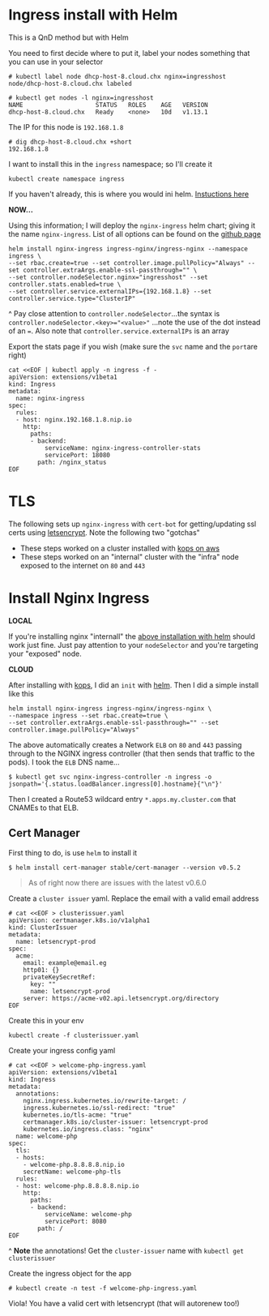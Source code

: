 # Ingress install with Helm

This is a QnD method but with Helm

You need to first decide where to put it, label your nodes something that you can use in your selector

```
# kubectl label node dhcp-host-8.cloud.chx nginx=ingresshost
node/dhcp-host-8.cloud.chx labeled

# kubectl get nodes -l nginx=ingresshost
NAME                    STATUS   ROLES    AGE   VERSION
dhcp-host-8.cloud.chx   Ready    <none>   10d   v1.13.1
```

The IP for this node is `192.168.1.8`

```
# dig dhcp-host-8.cloud.chx +short
192.168.1.8
```

I want to install this in the `ingress` namespace; so I'll create it

```
kubectl create namespace ingress
```

If you haven't already, this is where you would ini helm. [Instuctions here](../../README.md#helm)

**NOW...**

Using this information; I will deploy the `nginx-ingress` helm chart; giving it the name `nginx-ingress`. List of all options can be found on the [github page](https://github.com/helm/charts/tree/master/stable/nginx-ingress#configuration)

```
helm install nginx-ingress ingress-nginx/ingress-nginx --namespace ingress \
--set rbac.create=true --set controller.image.pullPolicy="Always" --set controller.extraArgs.enable-ssl-passthrough="" \
--set controller.nodeSelector.nginx="ingresshost" --set controller.stats.enabled=true \
--set controller.service.externalIPs={192.168.1.8} --set controller.service.type="ClusterIP"
```

^ Pay close attention to `controller.nodeSelector`...the syntax is `controller.nodeSelector.<key>="<value>"` ...note the use of the dot instead of an `=`. Also note that `controller.service.externalIPs` is an array



Export the stats page if you wish (make sure the `svc` name and the `port`are right)

```
cat <<EOF | kubectl apply -n ingress -f -
apiVersion: extensions/v1beta1
kind: Ingress
metadata:
  name: nginx-ingress
spec:
  rules:
  - host: nginx.192.168.1.8.nip.io
    http:
      paths:
      - backend:
          serviceName: nginx-ingress-controller-stats
          servicePort: 18080
        path: /nginx_status
EOF
```

# TLS

The following sets up `nginx-ingress` with `cert-bot` for getting/updating ssl certs using [letsencrypt](https://letsencrypt.org/). Note the following two "gotchas"

* These steps worked on a cluster installed with [kops on aws](k8s-kops.md)
* These steps worked on an "internal" cluster with the "infra" node exposed to the internet on `80` and `443`

# Install Nginx Ingress

**LOCAL**

If you're installing nginx "internall" the [above installation with helm](#ingress-install-with-helm) should work just fine. Just pay attention to your `nodeSelector` and you're targeting your "exposed" node.

**CLOUD** 

After installing with [kops](k8s-kops.md), I did an `init` with [helm](../../README.md#helm). Then I did a simple install like this

```
helm install nginx-ingress ingress-nginx/ingress-nginx \
--namespace ingress --set rbac.create=true \
--set controller.extraArgs.enable-ssl-passthrough="" --set controller.image.pullPolicy="Always"
```

The above automatically creates a Network `ELB` on `80` and `443` passing through to the NGINX ingress controller (that then sends that traffic to the pods). I took the `ELB` DNS name...

```
$ kubectl get svc nginx-ingress-controller -n ingress -o jsonpath='{.status.loadBalancer.ingress[0].hostname}{"\n"}'
```
Then I created a Route53 wildcard entry `*.apps.my.cluster.com` that CNAMEs to that ELB.

## Cert Manager

First thing to do, is use `helm` to install it

```
$ helm install cert-manager stable/cert-manager --version v0.5.2
```

> As of right now there are issues with the latest v0.6.0

Create a  `cluster issuer` yaml. Replace the email with a valid email address

```
# cat <<EOF > clusterissuer.yaml
apiVersion: certmanager.k8s.io/v1alpha1
kind: ClusterIssuer
metadata:
  name: letsencrypt-prod
spec:
  acme:
    email: example@email.eg
    http01: {}
    privateKeySecretRef:
      key: ""
      name: letsencrypt-prod
    server: https://acme-v02.api.letsencrypt.org/directory
EOF
```

Create this in your env

```
kubectl create -f clusterissuer.yaml
```

Create your ingress config yaml

```
# cat <<EOF > welcome-php-ingress.yaml
apiVersion: extensions/v1beta1
kind: Ingress
metadata:
  annotations:
    nginx.ingress.kubernetes.io/rewrite-target: /
    ingress.kubernetes.io/ssl-redirect: "true"
    kubernetes.io/tls-acme: "true"
    certmanager.k8s.io/cluster-issuer: letsencrypt-prod
    kubernetes.io/ingress.class: "nginx"
  name: welcome-php
spec:
  tls:
  - hosts:
    - welcome-php.8.8.8.8.nip.io
    secretName: welcome-php-tls
  rules:
  - host: welcome-php.8.8.8.8.nip.io
    http:
      paths:
      - backend:
          serviceName: welcome-php
          servicePort: 8080
        path: /
EOF
```

^ **Note** the annotations! Get the `cluster-issuer` name with `kubectl get clusterissuer`

Create the ingress object for the app

```
# kubectl create -n test -f welcome-php-ingress.yaml
```

Viola! You have a valid cert with letsencrypt (that will autorenew too!)
